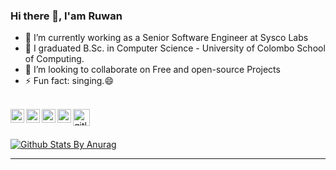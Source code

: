### Hi there 👋, I'am Ruwan

- 🔭 I’m currently working as a Senior Software Engineer at Sysco Labs
- 🌱 I graduated B.Sc. in Computer Science - University of Colombo School of Computing.
- 👯 I’m looking to collaborate on Free and open-source Projects
- ⚡ Fun fact: singing.😄

<br/>

<a href="https://stackoverflow.com/users/8565308/ruwan-liyanage">
  <img align="left" alt="stackoverflow" width="22px" src="https://cdn.jsdelivr.net/npm/simple-icons@v3/icons/stackoverflow.svg" />
</a>
<a href="https://www.linkedin.com/in/ruwan-liyanage/">
  <img align="left" alt="Linkedin" width="22px" src="https://cdn.jsdelivr.net/npm/simple-icons@v3/icons/linkedin.svg" />
</a>
<a href="https://medium.com/@ruwan-liyanage">
  <img align="left" alt="Medium" width="22px" src="https://cdn1.iconfinder.com/data/icons/social-media-circle-7/512/Circled_Medium_svg5-512.png" />
</a>
<a href="https://gitlab.com/ruwanliyanage/">
  <img align="left" alt="gitlab" width="22px" src="https://cdn.jsdelivr.net/npm/simple-icons@3.4.1/icons/gitlab.svg" />
</a>
<a href="https://www.hackerrank.com/ruwanliyanage">
  <img align="left" alt="gitlab" height="27px" width="27px" src="https://img.icons8.com/windows/512/hackerrank.png" />
</a>
<br />

<br />

[![Github Stats By Anurag](https://github-readme-stats.vercel.app/api?username=ruwanliyanage123&show_icons=true&title_color=5DFF00&icon_color=5DFF00&text_color=5DFF00&bg_color=000000&count_private=true)](https://github.com/anuraghazra/github-readme-stats)

*************
